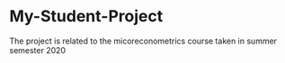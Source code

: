 # My-Student-Project
The project is related to the micoreconometrics course taken in summer semester 2020
